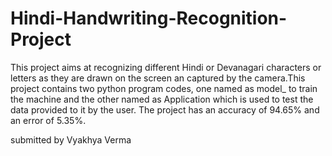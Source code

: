 # Hindi-Handwriting-Recognition-Project

This project aims at recognizing different Hindi or Devanagari characters or letters as they are drawn on the screen an captured by the camera.This project contains two python program codes, one named as model_ to train the machine and the other named as Application which is used to test the data provided to it by the user. The project has an accuracy of 94.65% and an error of 5.35%.

submitted by Vyakhya Verma
